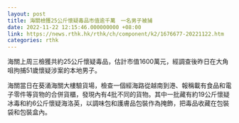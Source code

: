```yaml
---
layout: post
title: 海關檢獲25公斤懷疑毒品市值逾千萬　一名男子被捕
date: 2022-11-22 12:15:46.000000000 +08:00
link: https://news.rthk.hk/rthk/ch/component/k2/1676677-20221122.htm
categories: rthk
---
```


海關上周三檢獲共約25公斤懷疑毒品，估計市值1600萬元，經調查後昨日在大角咀拘捕51歲懷疑涉案的本地男子。

海關當日在葵涌海關大樓驗貨場，檢查一個經海路從越南到港、報稱載有食品和電子零件等貨物的合併貨櫃，發現內有4批不同的貨物。其中一批藏有約19公斤懷疑冰毒和約6公斤懷疑海洛英，以調味包和護膚品包裝作為掩飾，把毒品收藏在包裝袋和包裝盒內。
